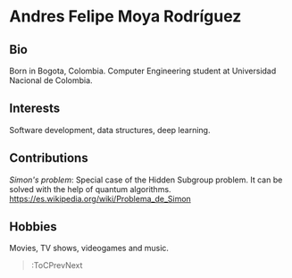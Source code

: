 # Andres Felipe Moya Rodríguez

## Bio
Born in Bogota, Colombia.
Computer Engineering student at Universidad Nacional de Colombia.

## Interests

Software development, data structures, deep learning.

## Contributions

*Simon's problem*: Special case of the Hidden Subgroup problem. It can be solved with the help of quantum algorithms. 
https://es.wikipedia.org/wiki/Problema_de_Simon

## Hobbies

Movies, TV shows, videogames and music.
> :ToCPrevNext